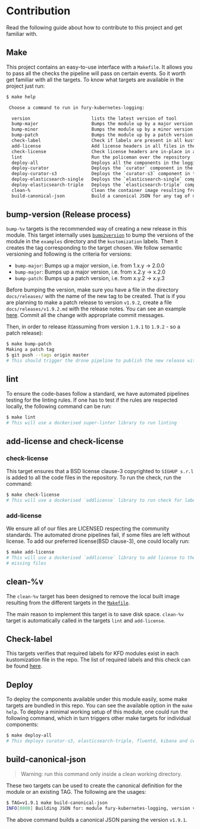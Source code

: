 # Contribution

Read the following guide about how to contribute to this project and get
familiar with.

## Make

This project contains an easy-to-use interface with a `Makefile`. It allows you
to pass all the checks the pipeline will pass on certain events. So it worth get
familiar with all the targets. To know what targets are available in the project
just run:

```bash
$ make help

 Choose a command to run in fury-kubernetes-logging:

  version                       lists the latest version of tool
  bump-major                    Bumps the module up by a major version
  bump-minor                    Bumps the module up by a minor version
  bump-patch                    Bumps the module up by a patch version
  check-label                   Check if labels are present in all kustomization files
  add-license                   Add license headers in all files in the project
  check-license                 Check license headers are in-place in all files in the project
  lint                          Run the policeman over the repository
  deploy-all                    Deploys all the components in the logging module (with curator-s3 and elasticsearch-triple)
  deploy-curator                Deploys the `curator` component in the cluster
  deploy-curator-s3             Deploys the `curator-s3` component in the cluster
  deploy-elasticsearch-single   Deploys the `elasticsearch-single` component in the cluster
  deploy-elasticsearch-triple   Deploys the `elasticsearch-triple` component in the cluster
  clean-%                       Clean the container image resulting from another target. make build clean-build
  build-canonical-json          Build a canonical JSON for any tag of module, only to be run inside a clean working directory
```

## bump-version (Release process)

`bump-%v` targets is the recommended way of creating a new release in this
module. This target internally uses
[`bump2version`](https://github.com/c4urself/bump2version/#installation) to bump
the versions of the module in the `examples` directory and the `kustomization`
labels. Then it creates the tag corresponding to the target chosen. We follow
semantic versioning and following is the criteria for versions:

- `bump-major`: Bumps up a major version, i.e. from 1.x.y -> 2.0.0
- `bump-major`: Bumps up a major version, i.e. from x.2.y -> x.2.0
- `bump-patch`: Bumps up a patch version, i.e. from x.y.2 -> x.y.3

Before bumping the version, make sure you have a file in the directory
`docs/releases/` with the name of the new tag to be created. That is if you are
planning to make a patch release to version `v1.9.2`, create a file
`docs/releases/v1.9.2.md` with the release notes. You can see an example
[here](releases/v0.1.0.md). Commit all the change with appropriate commit messages.

Then, in order to release it(assuming from version `1.9.1` to `1.9.2` - so a
patch release):

```bash
$ make bump-patch
Making a patch tag
$ git push --tags origin master
# This should trigger the drone pipeline to publish the new release with the release notes from the file created.
```

## lint

To ensure the code-bases follow a standard, we have automated pipelines testing
for the linting rules. If one has to test if the rules are respected locally,
the following command can be run:

```bash
$ make lint
# This will use a dockerised super-linter library to run linting
```

## add-license and check-license

### check-license

This target ensures that a BSD license clause-3 copyrighted to `SIGHUP
s.r.l` is added to all the code files in the repository. To run the
check, run the command:

```bash
$ make check-license
# This will use a dockerised `addlicense` library to run check for labels
```

### add-license

We ensure all of our files are LICENSED respecting the community standards. The
automated drone pipelines fail, if some files are left without license. To add
our preferred license(BSD clause-3), one could locally run:

```bash
$ make add-license
# This will use a dockerised `addlicense` library to add license to the
# missing files
```

## clean-%v

The `clean-%v` target has been designed to remove the local built image
resulting from the different targets in the [`Makefile`](Makefile).

The main reason to implement this target is to save disk space. `clean-%v`
target is automatically called in the targets `lint` and `add-license`.

## Check-label

This targets verifies that required labels for KFD modules exist in each
kustomization file in the repo. The list of required labels and this
check can be found
[here](https://github.com/sighupio/ci-commons/blob/main/conftest/kustomization/kfd-labels.md).

## Deploy

To deploy the components available under this module easily, some make targets
are bundled in this repo. You can see the available option in the `make help`.
To deploy a minimal working setup of this module, one could run the following
command, which in turn triggers other make targets for individual components:

```bash
$ make deploy-all
# This deploys curator-s3, elasticsearch-triple, fluentd, kibana and cerebro
```

## build-canonical-json

> Warning: run this command only inside a clean working directory.

These two targets can be used to create the canonical definition for the
module or an existing TAG. The following are the usages:

```bash
$ TAG=v1.9.1 make build-canonical-json
INFO[0000] Building JSON for: module fury-kubernetes-logging, version v1.9.1
```

The above command builds a canonical JSON parsing the version `v1.9.1`.
